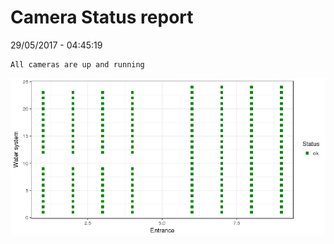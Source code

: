 Camera Status report
================
29/05/2017 - 04:45:19

    All cameras are up and running

![](camreport_files/figure-markdown_github/unnamed-chunk-2-1.png)
